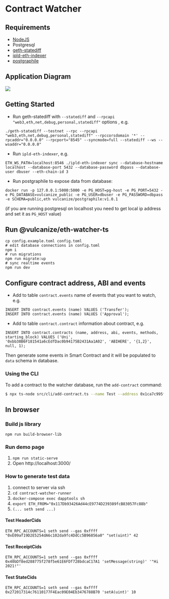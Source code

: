 # Contract Watcher

## Requirements

* [NodeJS](https://nodejs.org/en/)
* Postgresql
* [geth-statediff](https://github.com/vulcanize/go-ethereum/releases/tag/v1.9.11-statediff-0.0.8)
* [ipld-eth-indexer](https://github.com/vulcanize/ipld-eth-indexer)
* [postgraphile](https://github.com/vulcanize/postgraphile)


## Application Diagram

![](schema.png)

## Getting Started

* Run geth-statediff with `--statediff` and `--rpcapi "web3,eth,net,debug,personal,statediff"` options , e.g.
```
./geth-statediff --testnet --rpc --rpcapi "web3,eth,net,debug,personal,statediff" --rpccorsdomain '*' --rpcaddr="0.0.0.0" --rpcport="8545" --syncmode=full --statediff --ws --wsaddr="0.0.0.0"
```

* Run `ipld-eth-indexer`, e.g.
```
ETH_WS_PATH=localhost:8546 ./ipld-eth-indexer sync --database-hostname localhost --database-port 5432 --database-password dbpass --database-user dbuser --eth-chain-id 3
```

* Run postgraphile to expose data from database:

```
docker run -p 127.0.0.1:5000:5000 -e PG_HOST=pg-host -e PG_PORT=5432 -e PG_DATABASE=vulcanize_public -e PG_USER=dbuser -e PG_PASSWORD=dbpass -e SCHEMA=public,eth vulcanize/postgraphile:v1.0.1
```
(if you are running postgresql on localhost you need to get local ip address and set it as `PG_HOST` value)

## Run @vulcanize/eth-watcher-ts

```
cp config.example.toml config.toml
# edit database connections in config.toml
npm i
# run migrations
npm run migrate:up
# sync realtime events
npm run dev
```

## Configure contract address, ABI and events

* Add to table `contract.events` name of events that you want to watch, e.g.

```
INSERT INTO contract.events (name) VALUES ('Transfer');
INSERT INTO contract.events (name) VALUES ('Approval');
```

* Add to table `contract.contract` information about contract, e.g.

```
INSERT INTO contract.contracts (name, address, abi, events, methods, starting_block) VALUES ('Uni', '0xbb38B6F181541a6cEdfDac0b94175B2431Aa1A02', 'ABIHERE', '{1,2}', null, 1);
```

Then generate some events in Smart Contract and it will be populated to `data` schema in database.

### Using the CLI

To add a contract to the watcher database, run the `add-contract` command:

```bash
$ npx ts-node src/cli/add-contract.ts --name Test --address 0x1ca7c995f8eF0A2989BbcE08D5B7Efe50A584aa1 --source-path ./Test.sol --artifact-path ./Test.json
```

## In browser

### Build js library

`npm run build-browser-lib`

### Run demo page

1. `npm run static-serve`
2. Open http://localhost:3000/

### How to generate test data

1. connect to server via ssh
2. `cd contract-watcher-runner`
3. `docker-compose exec dapptools sh`
4. `export ETH_FROM="0x117Db93426Ad44cE9774D239389fcB83057Fc88b"`
5. `(... seth send ...)`

#### Test HeaderCids

`ETH_RPC_ACCOUNTS=1 seth send --gas 0xffff "0xE09af19D2E5254dA6c102da9fc4DdCc5B96856a0" "set(uint)" 42`

#### Test ReceiptCids

`ETH_RPC_ACCOUNTS=1 seth send --gas 0xffff 0x40bDf8ed288775f278f5e61E6FDf728bdcaC17A1 'setMessage(string)' '"Hi 2021!"'`

#### Test StateCids

`ETH_RPC_ACCOUNTS=1 seth send --gas 0xffff 0x272017314c76110177F4Eac09E04Eb3476788B70 'setA(uint)' 10`
